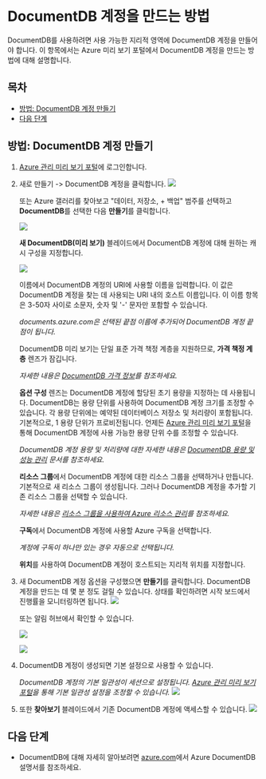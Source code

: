 <properties title="How to Create a DocumentDB Account" pageTitle="How to create a DocumentDB account | Azure" description="Find out how to create a DocumentDB account and choose account settings in the Azure Preview portal."  metaKeywords="NoSQL, DocumentDB,  database, document-orientated database, JSON, account" services="documentdb"  solutions="data-management" documentationCenter=""  authors="bradsev" manager="jhubbard" editor="cgronlun" videoId="" scriptId="" />

<tags ms.service="documentdb" ms.workload="data-services" ms.tgt_pltfrm="na" ms.devlang="na" ms.topic="article" ms.date="08/20/2014" ms.author="bradsev" />

# DocumentDB 계정을 만드는 방법

DocumentDB를 사용하려면 사용 가능한 지리적 영역에 DocumentDB 계정을 만들어야 합니다. 이 항목에서는 Azure 미리 보기 포털에서 DocumentDB 계정을 만드는 방법에 대해 설명합니다.

## 목차

-   [방법: DocumentDB 계정 만들기][방법: DocumentDB 계정 만들기]
-   [다음 단계][다음 단계]

## <span id="HowTo"></span></a>방법: DocumentDB 계정 만들기

1.  [Azure 관리 미리 보기 포털][Azure 관리 미리 보기 포털]에 로그인합니다.
2.  새로 만들기 -\> DocumentDB 계정을 클릭합니다.
    ![][0]

    또는 Azure 갤러리를 찾아보고 "데이터, 저장소, + 백업" 범주를 선택하고 **DocumentDB**를 선택한 다음 **만들기**를 클릭합니다.

    ![][1]

    **새 DocumentDB(미리 보기)** 블레이드에서 DocumentDB 계정에 대해 원하는 캐시 구성을 지정합니다.

    ![][2]

    이름에서 DocumentDB 계정의 URI에 사용할 이름을 입력합니다. 이 값은 DocumentDB 계정을 찾는 데 사용되는 URI 내의 호스트 이름입니다. 이 이름 항목은 3-50자 사이로 소문자, 숫자 및 '-' 문자만 포함할 수 있습니다.

    *documents.azure.com은 선택된 끝점 이름에 추가되어 DocumentDB 계정 끝점이 됩니다.*

    DocumentDB 미리 보기는 단일 표준 가격 책정 계층을 지원하므로, **가격 책정 계층** 렌즈가 잠깁니다.

    *자세한 내용은 [DocumentDB 가격 정보][DocumentDB 가격 정보]를 참조하세요.*

    **옵션 구성** 렌즈는 DocumentDB 계정에 할당된 초기 용량을 지정하는 데 사용됩니다. DocumentDB는 용량 단위를 사용하여 DocumentDB 계정 크기를 조정할 수 있습니다. 각 용량 단위에는 예약된 데이터베이스 저장소 및 처리량이 포함됩니다. 기본적으로, 1 용량 단위가 프로비전됩니다. 언제든 [Azure 관리 미리 보기 포털][Azure 관리 미리 보기 포털]을 통해 DocumentDB 계정에 사용 가능한 용량 단위 수를 조정할 수 있습니다.

    *DocumentDB 계정 용량 및 처리량에 대한 자세한 내용은 [DocumentDB 용량 및 성능 관리][DocumentDB 용량 및 성능 관리] 문서를 참조하세요.*

    **리소스 그룹**에서 DocumentDB 계정에 대한 리소스 그룹을 선택하거나 만듭니다. 기본적으로 새 리소스 그룹이 생성됩니다. 그러나 DocumentDB 계정을 추가할 기존 리소스 그룹을 선택할 수 있습니다.

    *자세한 내용은 [리소스 그룹을 사용하여 Azure 리소스 관리][리소스 그룹을 사용하여 Azure 리소스 관리]를 참조하세요.*

    **구독**에서 DocumentDB 계정에 사용할 Azure 구독을 선택합니다.

    *계정에 구독이 하나만 있는 경우 자동으로 선택됩니다.*

    **위치**를 사용하여 DocumentDB 계정이 호스트되는 지리적 위치를 지정합니다.

3.  새 DocumentDB 계정 옵션을 구성했으면 **만들기**를 클릭합니다. DocumentDB 계정을 만드는 데 몇 분 정도 걸릴 수 있습니다. 상태를 확인하려면 시작 보드에서 진행률을 모니터링하면 됩니다.
    ![][3]

    또는 알림 허브에서 확인할 수 있습니다.

    ![][4]

    ![][5]

4.  DocumentDB 계정이 생성되면 기본 설정으로 사용할 수 있습니다.

    *DocumentDB 계정의 기본 일관성이 세션으로 설정됩니다. [Azure 관리 미리 보기 포털][Azure 관리 미리 보기 포털]을 통해 기본 일관성 설정을 조정할 수 있습니다.*
    ![][6]

5.  또한 **찾아보기** 블레이드에서 기존 DocumentDB 계정에 액세스할 수 있습니다.
    ![][7]

## <span id="NextSteps"></span></a>다음 단계

-   DocumentDB에 대해 자세히 알아보려면 [azure.com][azure.com]에서 Azure DocumentDB 설명서를 참조하세요.

<!--Image references-->

  [방법: DocumentDB 계정 만들기]: #Howto
  [다음 단계]: #NextSteps
  [Azure 관리 미리 보기 포털]: https://portal.azure.com/
  [0]: ./media/documentdb-create-account/ca1.png
  [1]: ./media/documentdb-create-account/ca2.png
  [2]: ./media/documentdb-create-account/ca3.png
  [DocumentDB 가격 정보]: http://go.microsoft.com/fwlink/p/?LinkID=402317&clcid=0x409
  [DocumentDB 용량 및 성능 관리]: ../documentdb-manage/
  [리소스 그룹을 사용하여 Azure 리소스 관리]: http://azure.microsoft.com/ko-kr/documentation/articles/azure-preview-portal-using-resource-groups/
  [3]: ./media/documentdb-create-account/ca4.png
  [4]: ./media/documentdb-create-account/ca5.png
  [5]: ./media/documentdb-create-account/ca6.png
  [6]: ./media/documentdb-create-account/ca7.png
  [7]: ./media/documentdb-create-account/ca8.png
  [azure.com]: http://go.microsoft.com/fwlink/p/?LinkID=402319
